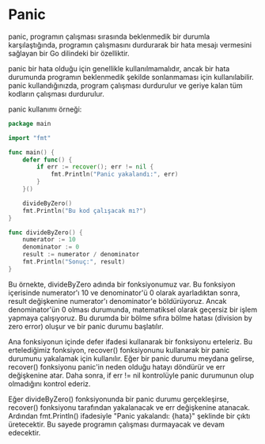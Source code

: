 # Panic

panic, programın çalışması sırasında beklenmedik bir durumla karşılaştığında, programın çalışmasını durdurarak bir hata mesajı vermesini sağlayan bir Go dilindeki bir özelliktir.

panic bir hata olduğu için genellikle kullanılmamalıdır, ancak bir hata durumunda programın beklenmedik şekilde sonlanmaması için kullanılabilir. panic kullandığınızda, program çalışması durdurulur ve geriye kalan tüm kodların çalışması durdurulur.

panic kullanımı örneği:

```go
package main

import "fmt"

func main() {
	defer func() {
		if err := recover(); err != nil {
			fmt.Println("Panic yakalandı:", err)
		}
	}()

	divideByZero()
	fmt.Println("Bu kod çalışacak mı?")
}

func divideByZero() {
	numerator := 10
	denominator := 0
	result := numerator / denominator
	fmt.Println("Sonuç:", result)
}

```

Bu örnekte, divideByZero adında bir fonksiyonumuz var. Bu fonksiyon içerisinde numerator'ı 10 ve denominator'ü 0 olarak ayarladıktan sonra, result değişkenine numerator'ı denominator'e böldürüyoruz. Ancak denominator'ün 0 olması durumunda, matematiksel olarak geçersiz bir işlem yapmaya çalışıyoruz. Bu durumda bir bölme sıfıra bölme hatası (division by zero error) oluşur ve bir panic durumu başlatılır.

Ana fonksiyonun içinde defer ifadesi kullanarak bir fonksiyonu erteleriz. Bu ertelediğimiz fonksiyon, recover() fonksiyonunu kullanarak bir panic durumunu yakalamak için kullanılır. Eğer bir panic durumu meydana gelirse, recover() fonksiyonu panic'in neden olduğu hatayı döndürür ve err değişkenine atar. Daha sonra, if err != nil kontrolüyle panic durumunun olup olmadığını kontrol ederiz.

Eğer divideByZero() fonksiyonunda bir panic durumu gerçekleşirse, recover() fonksiyonu tarafından yakalanacak ve err değişkenine atanacak. Ardından fmt.Println() ifadesiyle "Panic yakalandı: {hata}" şeklinde bir çıktı üretecektir. Bu sayede programın çalışması durmayacak ve devam edecektir.
